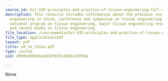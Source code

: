 ```yaml
---
course_id: hst-535-principles-and-practice-of-tissue-engineering-fall-2004
description: This resource includes information about the previous review on tissue
  engineering in china, conference and symposium on tissue engineering held in china,
  national program on tissue engineering, major tissue engineering research center
  and recent books on tissue engineering.
file_location: /coursemedia/hst-535-principles-and-practice-of-tissue-engineering-fall-2004/d950cb9934ead428fb5fe1805a1979da_s0_te_china.pdf
file_type: application/pdf
layout: pdf
title: s0_te_china.pdf
type: course
uid: d950cb9934ead428fb5fe1805a1979da

---
```

None
